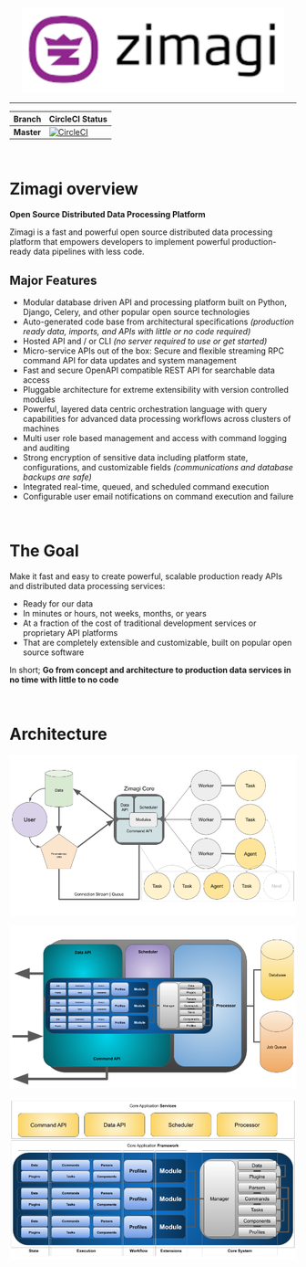 <p align="center">
  <img width="460" height="150" src="docs/_static/images/zimagi-logo.png">
</p>
<hr/>

| Branch       | CircleCI Status   |
| :---------   | :-----------------|
| **Master**  | [![CircleCI](https://circleci.com/gh/zimagi/zimagi/tree/master.svg?style=svg)](https://circleci.com/gh/zimagi/zimagi/tree/master) |

<br/>

# Zimagi overview

**Open Source Distributed Data Processing Platform**

Zimagi is a fast and powerful open source distributed data processing platform that empowers developers to implement powerful production-ready data pipelines with less code.

## Major Features

* Modular database driven API and processing platform built on Python, Django, Celery, and other popular open source technologies
* Auto-generated code base from architectural specifications _(production ready data, imports, and APIs with little or no code required)_
* Hosted API and / or CLI _(no server required to use or get started)_
* Micro-service APIs out of the box:
Secure and flexible streaming RPC command API for data updates and system management
* Fast and secure OpenAPI compatible REST API for searchable data access
* Pluggable architecture for extreme extensibility with version controlled modules
* Powerful, layered data centric orchestration language with query capabilities for advanced data processing workflows across clusters of machines
* Multi user role based management and access with command logging and auditing
* Strong encryption of sensitive data including platform state, configurations, and customizable fields _(communications and database backups are safe)_
* Integrated real-time, queued, and scheduled command execution
* Configurable user email notifications on command execution and failure

<br/>

# The Goal

Make it fast and easy to create powerful, scalable production ready APIs and distributed data processing services:

* Ready for our data
* In minutes or hours, not weeks, months, or years
* At a fraction of the cost of traditional development services or proprietary API platforms
* That are completely extensible and customizable, built on popular open source software

In short; **Go from concept and architecture to production data services in no time with little to no code**

<br/>

# Architecture

<p align="center">
  <img width="600" src="docs/_static/images/zimagi-flow.png">
</p>

<p align="center">
  <img width="600" src="docs/_static/images/zimagi-components.png">
</p>

<p align="center">
  <img width="600" src="docs/_static/images/zimagi-architecture.png">
</p>
